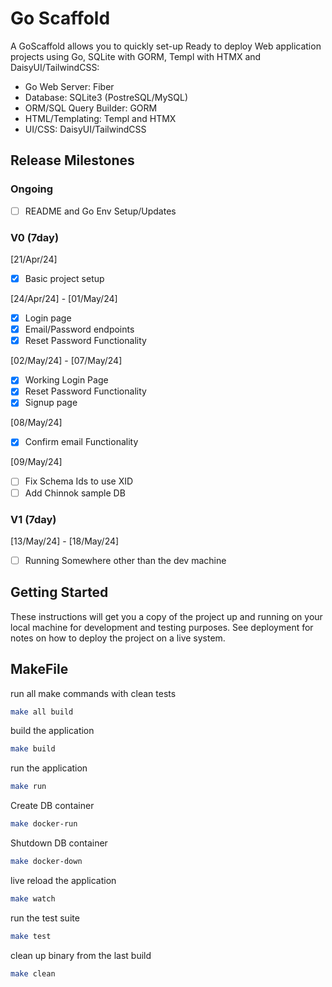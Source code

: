 # Go Scaffold

A GoScaffold allows you to quickly set-up Ready to deploy Web application projects
using Go, SQLite with GORM, Templ with HTMX and DaisyUI/TailwindCSS:

- Go Web Server: Fiber
- Database: SQLite3 (PostreSQL/MySQL)
- ORM/SQL Query Builder: GORM
- HTML/Templating: Templ and HTMX
- UI/CSS: DaisyUI/TailwindCSS

## Release Milestones

### Ongoing
- [ ] README and Go Env Setup/Updates

### V0 (7day)

[21/Apr/24]
- [x] Basic project setup

[24/Apr/24] - [01/May/24]
- [x] Login page
- [x] Email/Password endpoints
- [x] Reset Password Functionality

[02/May/24] - [07/May/24]
- [x] Working Login Page
- [x] Reset Password Functionality
- [X] Signup page

[08/May/24]
- [X] Confirm email Functionality

[09/May/24]
- [ ] Fix Schema Ids to use XID
- [ ] Add Chinnok sample DB

### V1 (7day)

[13/May/24] - [18/May/24]
- [ ] Running Somewhere other than the dev machine

## Getting Started

These instructions will get you a copy of the project up and running on your local machine for development and testing purposes. See deployment for notes on how to deploy the project on a live system.

## MakeFile

run all make commands with clean tests

```bash
make all build
```

build the application

```bash
make build
```

run the application

```bash
make run
```

Create DB container

```bash
make docker-run
```

Shutdown DB container

```bash
make docker-down
```

live reload the application

```bash
make watch
```

run the test suite

```bash
make test
```

clean up binary from the last build

```bash
make clean
```
